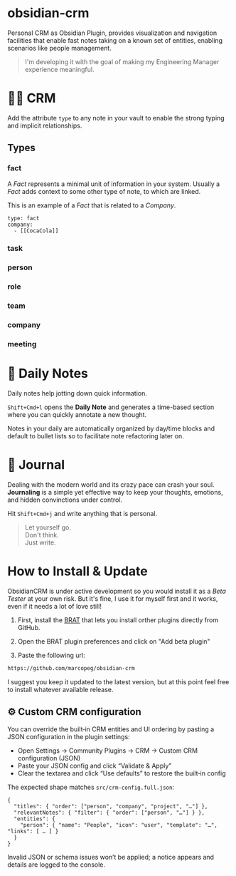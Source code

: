 # obsidian-crm

Personal CRM as Obsidian Plugin, provides visualization and navigation facilities that enable fast notes taking on a known set of entities, enabling scenarios like people management.

> I'm developing it with the goal of making my Engineering Manager experience meaningful.

# 👩‍💻 CRM

Add the attribute `type` to any note in your vault to enable the strong typing and implicit relationships.

## Types

### fact

A _Fact_ represents a minimal unit of information in your system.
Usually a _Fact_ adds context to some other type of note, to which are linked.

This is an example of a _Fact_ that is related to a _Company_.

```frontmatter
type: fact
company:
  - [[CocaCola]]
```

### task

### person

### role

### team

### company

### meeting

# 📆 Daily Notes

Daily notes help jotting down quick information.

`Shift+Cmd+l` opens the **Daily Note** and generates a time-based section where you can quickly annotate a new thought.

Notes in your daily are automatically organized by day/time blocks and default to bullet lists so to facilitate note refactoring later on.

# 📝 Journal

Dealing with the modern world and its crazy pace can crash your soul. **Journaling** is a simple yet effective way to keep your thoughts, emotions, and hidden convinctions under control.

Hit `Shift+Cmd+j` and write anything that is personal.

> Let yourself go.  
> Don't think.  
> Just write.

# How to Install & Update

ObsidianCRM is under active development so you would install it as a _Beta Tester_ at your own risk. But it's fine, I use it for myself first and it works, even if it needs a lot of love still!

1. First, install the [BRAT](https://obsidian.md/plugins?id=obsidian42-brat) that lets you install orther plugins directly from GitHub.

2. Open the BRAT plugin preferences and click on "Add beta plugin"

3. Paste the following url:

```bash
https://github.com/marcopeg/obsidian-crm
```

I suggest you keep it updated to the latest version, but at this point feel free to install whatever available release.

## ⚙️ Custom CRM configuration

You can override the built‑in CRM entities and UI ordering by pasting a JSON configuration in the plugin settings:

- Open Settings → Community Plugins → CRM → Custom CRM configuration (JSON)
- Paste your JSON config and click “Validate & Apply”
- Clear the textarea and click “Use defaults” to restore the built‑in config

The expected shape matches `src/crm-config.full.json`:

```
{
  "titles": { "order": ["person", "company", "project", "…"] },
  "relevantNotes": { "filter": { "order": ["person", "…"] } },
  "entities": {
    "person": { "name": "People", "icon": "user", "template": "…", "links": [ … ] }
  }
}
```

Invalid JSON or schema issues won’t be applied; a notice appears and details are logged to the console.
